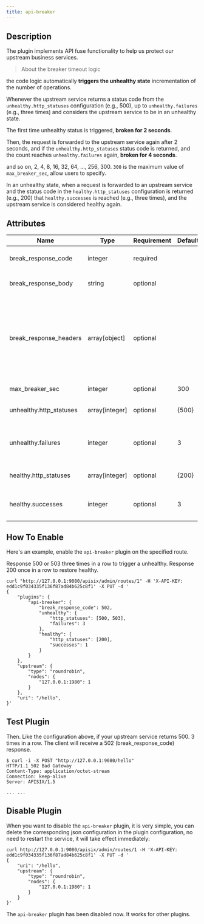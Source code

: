 ```yaml
---
title: api-breaker
---
```


<!--
#
# Licensed to the Apache Software Foundation (ASF) under one or more
# contributor license agreements.  See the NOTICE file distributed with
# this work for additional information regarding copyright ownership.
# The ASF licenses this file to You under the Apache License, Version 2.0
# (the "License"); you may not use this file except in compliance with
# the License.  You may obtain a copy of the License at
#
#     http://www.apache.org/licenses/LICENSE-2.0
#
# Unless required by applicable law or agreed to in writing, software
# distributed under the License is distributed on an "AS IS" BASIS,
# WITHOUT WARRANTIES OR CONDITIONS OF ANY KIND, either express or implied.
# See the License for the specific language governing permissions and
# limitations under the License.
#
-->

## Description

The plugin implements API fuse functionality to help us protect our upstream business services.

> About the breaker timeout logic

the code logic automatically **triggers the unhealthy state** incrementation of the number of operations.

Whenever the upstream service returns a status code from the `unhealthy.http_statuses` configuration (e.g., 500), up to `unhealthy.failures` (e.g., three times) and considers the upstream service to be in an unhealthy state.

The first time unhealthy status is triggered, **broken for 2 seconds**.

Then, the request is forwarded to the upstream service again after 2 seconds, and if the `unhealthy.http_statuses` status code is returned, and the count reaches `unhealthy.failures` again, **broken for 4 seconds**.

and so on, 2, 4, 8, 16, 32, 64, ..., 256, 300. `300` is the maximum value of `max_breaker_sec`, allow users to specify.

In an unhealthy state, when a request is forwarded to an upstream service and the status code in the `healthy.http_statuses` configuration is returned (e.g., 200) that `healthy.successes` is reached (e.g., three times), and the upstream service is considered healthy again.

## Attributes

| Name                    | Type          | Requirement | Default | Valid            | Description                                                                 |
| ----------------------- | ------------- | ----------- | -------- | --------------- | --------------------------------------------------------------------------- |
| break_response_code     | integer        | required |            | [200, ..., 599] | Return error code when unhealthy |
| break_response_body     | string         | optional |            |                 | Return response body when unhealthy |
| break_response_headers  | array[object]  | optional |            |                 | New headers for the response. The values in the header can contain Nginx variables like `$remote_addr` and `$balancer_ip`. This field is in effective only if `break_response_body` is configured. |
| max_breaker_sec         | integer        | optional | 300        | >=3             | Maximum breaker time(seconds) |
| unhealthy.http_statuses | array[integer] | optional | {500}      | [500, ..., 599] | Status codes when unhealthy |
| unhealthy.failures      | integer        | optional | 3          | >=1             | Number of consecutive error requests that triggered an unhealthy state |
| healthy.http_statuses   | array[integer] | optional | {200}      | [200, ..., 499] | Status codes when healthy |
| healthy.successes       | integer        | optional | 3          | >=1             | Number of consecutive normal requests that trigger health status |

## How To Enable

Here's an example, enable the `api-breaker` plugin on the specified route.

Response 500 or 503 three times in a row to trigger a unhealthy. Response 200 once in a row to restore healthy.

```shell
curl "http://127.0.0.1:9080/apisix/admin/routes/1" -H 'X-API-KEY: edd1c9f034335f136f87ad84b625c8f1' -X PUT -d '
{
    "plugins": {
        "api-breaker": {
            "break_response_code": 502,
            "unhealthy": {
                "http_statuses": [500, 503],
                "failures": 3
            },
            "healthy": {
                "http_statuses": [200],
                "successes": 1
            }
        }
    },
    "upstream": {
        "type": "roundrobin",
        "nodes": {
            "127.0.0.1:1980": 1
        }
    },
    "uri": "/hello",
}'
```

## Test Plugin

Then. Like the configuration above, if your upstream service returns 500. 3 times in a row. The client will receive a 502 (break_response_code) response.

```shell
$ curl -i -X POST "http://127.0.0.1:9080/hello"
HTTP/1.1 502 Bad Gateway
Content-Type: application/octet-stream
Connection: keep-alive
Server: APISIX/1.5

... ...
```

## Disable Plugin

When you want to disable the `api-breaker` plugin, it is very simple, you can delete the corresponding json configuration in the plugin configuration, no need to restart the service, it will take effect immediately:

```shell
curl http://127.0.0.1:9080/apisix/admin/routes/1 -H 'X-API-KEY: edd1c9f034335f136f87ad84b625c8f1' -X PUT -d '
{
    "uri": "/hello",
    "upstream": {
        "type": "roundrobin",
        "nodes": {
            "127.0.0.1:1980": 1
        }
    }
}'
```

The `api-breaker` plugin has been disabled now. It works for other plugins.
